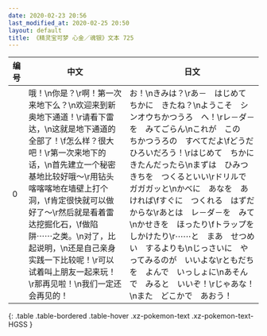```yaml
---
date: 2020-02-23 20:56
last_modified_at: 2020-02-25 20:50
layout: default
title: 《精灵宝可梦 心金／魂银》文本 725
---
```

| 编号 | 中文 | 日文 |
| ---- | ---- | ---- |
| 0 | 哦！\n你是？\r啊！第一次来地下么？\n欢迎来到新奥地下通道！\r请看下雷达，\n这就是地下通道的全部了！\f怎么样？很大吧！\r第一次来地下的话，\n首先建立一个秘密基地比较好哦～\r用钻头喀喀喀地在墙壁上打个洞，\f肯定很快就可以做好了～\r然后就是看着雷达挖掘化石，\f做陷阱⋯⋯之类。\n对了，比起说明，\n还是自己亲身实践一下比较呢！\r可以试着叫上朋友一起来玩！\r那再见啦！\n我们一定还会再见的！ | お！\nきみは？\rあ－　はじめて　ちかに　きたね？\nようこそ　シンオウちかつうろ　へ！\rレ－ダ－を　みてごらん\nこれが　この　ちかつうろの　すべてだよ\fどうだ　ひろいだろう！\rはじめて　ちかに　きたんだったら\nまずは　ひみつきちを　つくるといい\rドリルで　ガガガッと\nかべに　あなを　あければ\fすぐに　つくれる　はずだからな\rあとは　レ－ダ－を　みて\nかせきを　ほったり\fトラップを　しかけたり\r⋯⋯と　まあ　せつめい　するよりも\nじっさいに　やってみるのが　いいよな\rともだちを　よんで　いっしょに\nあそんで　みると　いいぞ！\rじゃあな！\nまた　どこかで　あおう！ |
{: .table .table-bordered .table-hover .xz-pokemon-text .xz-pokemon-text-HGSS }